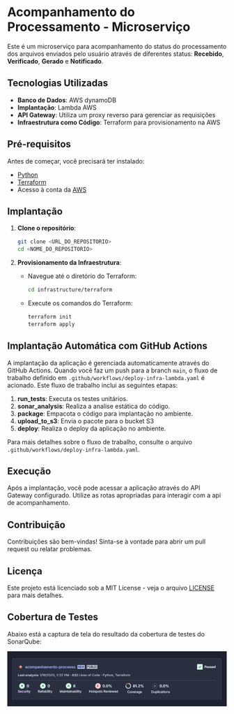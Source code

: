 # Acompanhamento do Processamento - Microserviço

Este é um microserviço para acompanhamento do status do processamento dos arquivos enviados pelo usuário através de diferentes status: **Recebido**, **Verificado**, **Gerado** e **Notificado**.

## Tecnologias Utilizadas

- **Banco de Dados**: AWS dynamoDB
- **Implantação**: Lambda AWS
- **API Gateway**: Utiliza um proxy reverso para gerenciar as requisições
- **Infraestrutura como Código**: Terraform para provisionamento na AWS

## Pré-requisitos

Antes de começar, você precisará ter instalado:

- [Python](https://www.python.org/)
- [Terraform](https://www.terraform.io/downloads.html)
- Acesso à conta da [AWS](https://aws.amazon.com/)

## Implantação

1. **Clone o repositório**:
   ```bash
   git clone <URL_DO_REPOSITORIO>
   cd <NOME_DO_REPOSITORIO>
   ```

2. **Provisionamento da Infraestrutura**:
   - Navegue até o diretório do Terraform:
     ```bash
     cd infrastructure/terraform
     ```
   - Execute os comandos do Terraform:
     ```bash
     terraform init
     terraform apply
     ```

## Implantação Automática com GitHub Actions

A implantação da aplicação é gerenciada automaticamente através do GitHub Actions. Quando você faz um push para a branch `main`, o fluxo de trabalho definido em `.github/workflows/deploy-infra-lambda.yaml` é acionado. Este fluxo de trabalho inclui as seguintes etapas:

1. **run_tests**: Executa os testes unitários.
2. **sonar_analysis**: Realiza a analise estática do código.
3. **package**: Empacota o código para implantação no ambiente.
4. **upload_to_s3**: Envia o pacote para o bucket S3
5. **deploy**: Realiza o deploy da aplicação no ambiente.

Para mais detalhes sobre o fluxo de trabalho, consulte o arquivo `.github/workflows/deploy-infra-lambda.yaml`.

## Execução

Após a implantação, você pode acessar a aplicação através do API Gateway configurado. Utilize as rotas apropriadas para interagir com a api de acompanhamento.

## Contribuição

Contribuições são bem-vindas! Sinta-se à vontade para abrir um pull request ou relatar problemas.

## Licença

Este projeto está licenciado sob a MIT License - veja o arquivo [LICENSE](LICENSE) para mais detalhes.

## Cobertura de Testes

Abaixo está a captura de tela do resultado da cobertura de testes do SonarQube:

![Cobertura de Testes](images/CoverageSonarQube.png)  <!-- Ajuste o caminho e o nome do arquivo conforme necessário -->
